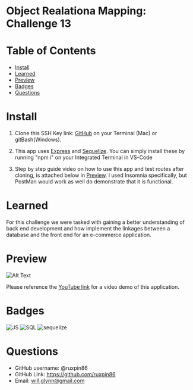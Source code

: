 # Object Realationa Mapping: Challenge 13 

# Table of Contents

- [Install](#install)
- [Learned](#learned)
- [Preview](#preview)
- [Badges](#badges)
- [Questions](#questions)

# Install

1. Clone this SSH Key link: [GitHub](https://github.com/ruxpin86/Challenge-13-ORM-DU-BOOTCAMP) on your Terminal (Mac) or gitBash(Windows).

2. This app uses [Express](https://www.npmjs.com/package/express) and [Sequelize](https://www.npmjs.com/package/sequelize). You can simply install these by running "npm i" on your Integrated Terminal in VS-Code

3. Step by step guide video on how to use this app  and test routes after cloning, is attached below in [Preview](#preview). I used Insomnia specifically, but PostMan would work as well do demonstrate that it is functional.

# Learned

For this challenge we were tasked with gaining a better understanding of back end development and how implement the linkages between a database and the front end for an e-commerce application.

# Preview

![Alt Text](./assets/challenge-13-demo.gif)

Please reference the [YouTube link](https://www.youtube.com/watch?v=1-D01n4te78) for a video demo of this application.

# Badges

![JS](https://img.shields.io/badge/JavaScript-yellow) ![SQL](https://img.shields.io/badge/SQL-green) ![sequelize](https://img.shields.io/badge/sequelize-%206.21.0-red)

# Questions

- GitHub username: @ruxpin86
- GitHub Link: https://github.com/ruxpin86
- Email: will.glynn@gmail.com

